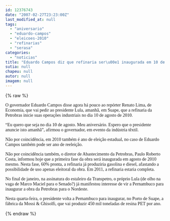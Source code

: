 ```yaml
---
id: 12376743
date: "2007-02-27T23:23:00Z"
last_modified_at: null
tags:
  - "aniversario"
  - "eduardo-campos"
  - "eleicoes-2010"
  - "refinarias"
  - "serasa"
categories:
  - "noticias"
title: "Eduardo Campos diz que refinaria ser\u00e1 inaugurada em 10 de agosto de 2010, exatamente no dia de seu anivers\u00e1rio"
sutia: null
chapeu: null
autor: null
imagem: null
---
```

{% raw %}
<p><P><FONT face=Verdana>O governador Eduardo Campos disse agora há pouco ao repórter Renato Lima, de Economia, que vai pedir ao presidente Lula, amanhã, em Suape, que a refinaria da Petrobras inicie suas operações industriais no dia 10 de agosto de 2010.</FONT></P></p>
<p><P><FONT face=Verdana>“Eu quero que seja no dia 10 de agosto. Meu aniversário. Espero que o presidente anuncie isto amanhã”, afirmou o governador, em evento da indústria têxtil.</FONT></P></p>
<p><P><FONT face=Verdana>Não por coincidência, em 2010 também é ano de eleição estadual, no caso de Eduardo Campos também pode ser ano de reeleição.</FONT></P></p>
<p><P><FONT face=Verdana>Não por coincidência também, o diretor de Abastecimento da Petrobras, Paulo Roberto Costa, informou hoje que a primeira fase da obra será inaugurada em agosto de 2010 mesmo. Nesta fase, 60% pronta, a refinaria já produziria gasolina e diesel, afastando a possibilidade de uso apenas eleitoral da obra. Em 2011, a refinaria estaria completa.</FONT></P></p>
<p><P><FONT face=Verdana>No final de janeiro, na assinatura do estaleiro da Transpetro, o próprio Lula (de olho na vaga de Marco Maciel para o Senado?) já manifestou interesse de vir a Pernambuco para inaugurar a obra da Petrobras para o Nordeste.</FONT></P></p>
<p><P><FONT face=Verdana>Nesta quarta-feira, o presidente volta a Pernambuco para inaugurar, no Porto de Suape, a fábrica da Mossi &amp; Ghisolfi, que vai produzir 450 mil toneladas de resina PET por ano. </FONT></P> </p>
{% endraw %}
